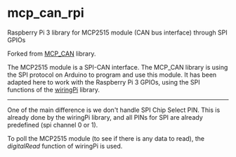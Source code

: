 # mcp\_can\_rpi

Raspberry Pi 3 library for MCP2515 module (CAN bus interface) through SPI GPIOs

Forked from [MCP_CAN](https://github.com/coryjfowler/MCP_CAN_lib) library.

The MCP2515 module is a SPI-CAN interface. The MCP_CAN library is using the SPI protocol on Arduino to program and use this module. It has been adapted here to work with the Raspberry Pi 3 GPIOs, using the SPI functions of the  [wiringPi](http://wiringpi.com/) library.

---

One of the main difference is we don't handle SPI Chip Select PIN. This is already done by the wiringPi library, and
all PINs for SPI are already predefined (spi channel 0 or 1).

To poll the MCP2515 module (to see if there is any data to read), the _digitalRead_ function of wiringPi is used.
